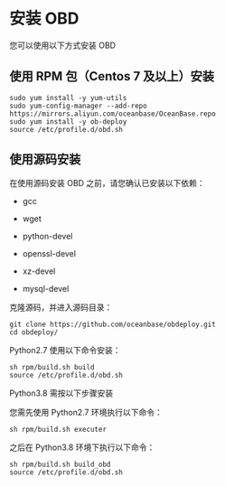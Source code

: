 # 安装 OBD

您可以使用以下方式安装 OBD

## 使用 RPM 包（Centos 7 及以上）安装

```shell
sudo yum install -y yum-utils
sudo yum-config-manager --add-repo https://mirrors.aliyun.com/oceanbase/OceanBase.repo
sudo yum install -y ob-deploy
source /etc/profile.d/obd.sh
```

## 使用源码安装

在使用源码安装 OBD 之前，请您确认已安装以下依赖：

* gcc

* wget

* python-devel

* openssl-devel

* xz-devel

* mysql-devel

克隆源码，并进入源码目录：

```shell
git clone https://github.com/oceanbase/obdeploy.git
cd obdeploy/
```

Python2.7 使用以下命令安装：

```shell
sh rpm/build.sh build
source /etc/profile.d/obd.sh
```

Python3.8 需按以下步骤安装

您需先使用 Python2.7 环境执行以下命令：

```shell
sh rpm/build.sh executer
```

之后在 Python3.8 环境下执行以下命令：

```shell
sh rpm/build.sh build_obd
source /etc/profile.d/obd.sh
```
